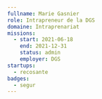 ```yaml
---
fullname: Marie Gasnier
role: Intrapreneur de la DGS
domaine: Intraprenariat
missions:
  - start: 2021-06-18
    end: 2021-12-31
    status: admin
    employer: DGS
startups:
  - recosante
badges:
  - segur
---
```


